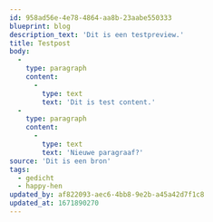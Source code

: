 ```yaml
---
id: 958ad56e-4e78-4864-aa8b-23aabe550333
blueprint: blog
description_text: 'Dit is een testpreview.'
title: Testpost
body:
  -
    type: paragraph
    content:
      -
        type: text
        text: 'Dit is test content.'
  -
    type: paragraph
    content:
      -
        type: text
        text: 'Nieuwe paragraaf?'
source: 'Dit is een bron'
tags:
  - gedicht
  - happy-hen
updated_by: af822093-aec6-4bb8-9e2b-a45a42d7f1c8
updated_at: 1671890270
---
```

